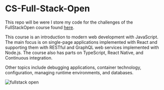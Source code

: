 # CS-Full-Stack-Open

This repo will be were I store my code for the challenges of the FullStackOpen course found [here](https://fullstackopen.com/en/).

This course is an introduction to modern web development with JavaScript. The main focus is on single-page applications implemented with React and supporting them with RESTful and GraphQL web services implemented with Node.js. The course also has parts on TypeScript, React Native, and Continuous integration.

Other topics include debugging applications, container technology, configuration, managing runtime environments, and databases.

![fullstack open](https://github.com/Court534/CS-Full-Stack-Open/assets/85391216/433dbdac-6d43-4f36-aa21-3e35bc1e2f36)

